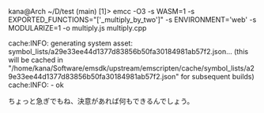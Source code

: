 kana@Arch ~/D/test (main) [1]> emcc -O3 -s WASM=1 -s EXPORTED_FUNCTIONS="['_multiply_by_two']" -s ENVIRONMENT='web' -s MODULARIZE=1 -o multiply.js multiply.cpp

cache:INFO: generating system asset: symbol_lists/a29e33ee44d1377d83856b50fa30184981ab57f2.json... (this will be cached in "/home/kana/Software/emsdk/upstream/emscripten/cache/symbol_lists/a29e33ee44d1377d83856b50fa30184981ab57f2.json" for subsequent builds)
cache:INFO:  - ok

ちょっと急ぎでもね、決意があれば何もできるんでしょう。

